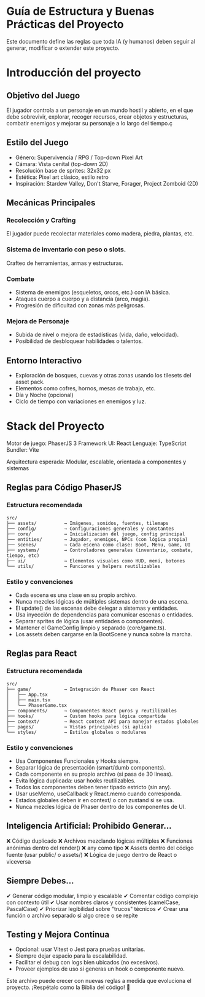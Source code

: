 # Guía de Estructura y Buenas Prácticas del Proyecto

Este documento define las reglas que toda IA (y humanos) deben seguir al generar, modificar o extender este proyecto.

# Introducción del proyecto

## Objetivo del Juego
El jugador controla a un personaje en un mundo hostil y abierto, en el que debe sobrevivir, explorar, recoger recursos, crear objetos y estructuras, combatir enemigos y mejorar su personaje a lo largo del tiempo.ç

## Estilo del Juego
- Género: Supervivencia / RPG / Top-down Pixel Art
- Cámara: Vista cenital (top-down 2D)
- Resolución base de sprites: 32x32 px
- Estética: Pixel art clásico, estilo retro
- Inspiración: Stardew Valley, Don't Starve, Forager, Project Zomboid (2D)

## Mecánicas Principales

### Recolección y Crafting
El jugador puede recolectar materiales como madera, piedra, plantas, etc.

### Sistema de inventario con peso o slots.
Crafteo de herramientas, armas y estructuras.

### Combate
- Sistema de enemigos (esqueletos, orcos, etc.) con IA básica.
- Ataques cuerpo a cuerpo y a distancia (arco, magia).
- Progresión de dificultad con zonas más peligrosas.

### Mejora de Personaje
- Subida de nivel o mejora de estadísticas (vida, daño, velocidad).
- Posibilidad de desbloquear habilidades o talentos.

## Entorno Interactivo
- Exploración de bosques, cuevas y otras zonas usando los tilesets del asset pack.
- Elementos como cofres, hornos, mesas de trabajo, etc.
- Día y Noche (opcional)
- Ciclo de tiempo con variaciones en enemigos y luz.

# Stack del Proyecto
Motor de juego: PhaserJS 3
Framework UI: React
Lenguaje: TypeScript
Bundler: Vite

Arquitectura esperada: Modular, escalable, orientada a componentes y sistemas

## Reglas para Código PhaserJS

### Estructura recomendada

```
src/
├── assets/          → Imágenes, sonidos, fuentes, tilemaps
├── config/          → Configuraciones generales y constantes
├── core/            → Inicialización del juego, config principal
├── entities/        → Jugador, enemigos, NPCs (con lógica propia)
├── scenes/          → Cada escena como clase: Boot, Menu, Game, UI
├── systems/         → Controladores generales (inventario, combate, tiempo, etc)
├── ui/              → Elementos visuales como HUD, menú, botones
└── utils/           → Funciones y helpers reutilizables
```

### Estilo y convenciones
- Cada escena es una clase en su propio archivo.
- Nunca mezcles lógicas de múltiples sistemas dentro de una escena.
- El update() de las escenas debe delegar a sistemas y entidades.
- Usa inyección de dependencias para comunicar escenas o entidades.
- Separar sprites de lógica (usar entidades o componentes).
- Mantener el GameConfig limpio y separado (core/game.ts).
- Los assets deben cargarse en la BootScene y nunca sobre la marcha.

## Reglas para React

### Estructura recomendada

```
src/
├── game/            → Integración de Phaser con React
│   ├── App.tsx
│   ├── main.tsx
│   └── PhaserGame.tsx
├── components/      → Componentes React puros y reutilizables
├── hooks/           → Custom hooks para lógica compartida
├── context/         → React context API para manejar estados globales
├── pages/           → Vistas principales (si aplica)
└── styles/          → Estilos globales o modulares
```

### Estilo y convenciones
- Usa Componentes Funcionales y Hooks siempre.
- Separar lógica de presentación (smart/dumb components).
- Cada componente en su propio archivo (si pasa de 30 líneas).
- Evita lógica duplicada: usar hooks reutilizables.
- Todos los componentes deben tener tipado estricto (sin any).
- Usar useMemo, useCallback y React.memo cuando corresponda.
- Estados globales deben ir en context/ o con zustand si se usa.
- Nunca mezcles lógica de Phaser dentro de los componentes de UI.

## Inteligencia Artificial: Prohibido Generar…
❌ Código duplicado
❌ Archivos mezclando lógicas múltiples
❌ Funciones anónimas dentro del render()
❌ any como tipo
❌ Assets dentro del código fuente (usar public/ o assets/)
❌ Lógica de juego dentro de React o viceversa

## Siempre Debes...
✔ Generar código modular, limpio y escalable
✔ Comentar código complejo con contexto útil
✔ Usar nombres claros y consistentes (camelCase, PascalCase)
✔ Priorizar legibilidad sobre "trucos" técnicos
✔ Crear una función o archivo separado si algo crece o se repite

## Testing y Mejora Continua
- Opcional: usar Vitest o Jest para pruebas unitarias.
- Siempre dejar espacio para la escalabilidad.
- Facilitar el debug con logs bien ubicados (no excesivos).
- Proveer ejemplos de uso si generas un hook o componente nuevo.


Este archivo puede crecer con nuevas reglas a medida que evoluciona el proyecto. ¡Respétalo como la Biblia del código! 📘


